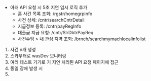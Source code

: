 - 아래 API 요청 시 5초 지연 임시 로직 추가
	- 홈 사건 목록 조회: /rgstr/homegrpinfo
	- 사건 상세: /cntr/searchCntrDetail
	- 지급정보 등록: /cntr/payRegInfo
	- 대출금 지급 요청: /cntr/SlrDbtrPayReq 
	- 사건수임 > 내 관심 지역 조회: /brnch/searchmymachlocalinfolist

1. 사건 n개 생성
2. 스카우터로 wasDev 모니터링
3. 여러 테스트 기기로 기 지연 처리된 API 요청 페이지에 접근
4. 동일 장애 발생 시 
5. 